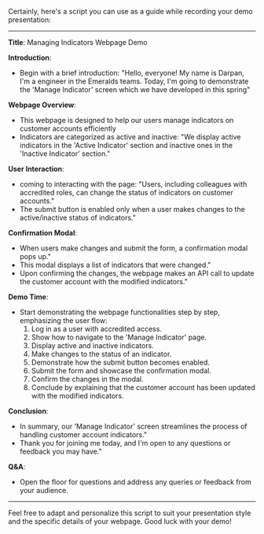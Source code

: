 Certainly, here's a script you can use as a guide while recording your demo presentation:

---

**Title**: Managing Indicators Webpage Demo

**Introduction**:
- Begin with a brief introduction: "Hello, everyone! My name is Darpan, I'm a engineer in the Emeralds teams. Today, I'm going to demonstrate the 'Manage Indicator' screen which we have developed in this spring"

**Webpage Overview**:
- This webpage is designed to help our users manage indicators on customer accounts efficiently
- Indicators are categorized as active and inactive: "We display active indicators in the 'Active Indicator' section and inactive ones in the 'Inactive Indicator' section."

**User Interaction**:
- coming to interacting with the page: "Users, including colleagues with accredited roles, can change the status of indicators on customer accounts."
- The submit button is enabled only when a user makes changes to the active/inactive status of indicators."

**Confirmation Modal**:
- When users make changes and submit the form, a confirmation modal pops up."
- This modal displays a list of indicators that were changed."
- Upon confirming the changes, the webpage makes an API call to update the customer account with the modified indicators."

**Demo Time**:
- Start demonstrating the webpage functionalities step by step, emphasizing the user flow:
  1. Log in as a user with accredited access.
  2. Show how to navigate to the 'Manage Indicator' page.
  3. Display active and inactive indicators.
  4. Make changes to the status of an indicator.
  5. Demonstrate how the submit button becomes enabled.
  6. Submit the form and showcase the confirmation modal.
  7. Confirm the changes in the modal.
  8. Conclude by explaining that the customer account has been updated with the modified indicators.

**Conclusion**:
- In summary, our 'Manage Indicator' screen streamlines the process of handling customer account indicators."
- Thank you for joining me today, and I'm open to any questions or feedback you may have."

**Q&A**:
- Open the floor for questions and address any queries or feedback from your audience.

---

Feel free to adapt and personalize this script to suit your presentation style and the specific details of your webpage. Good luck with your demo!
